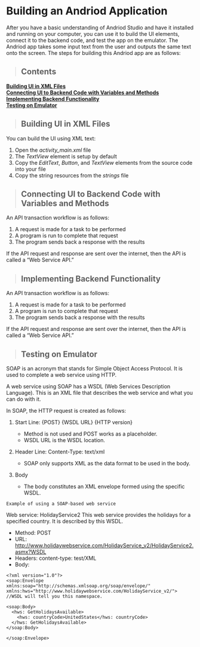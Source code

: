 # Building an Andriod Application

After you have a basic understanding of Andriod Studio and have it installed and running on your computer, you can use it to build the UI elements, connect it to the backend code, and test the app on the emulator. The Andriod app takes some input text from the user and outputs the same text onto the screen. The steps for building this Andriod app are as follows:

> ## Contents

**[Building UI in XML Files](#UI)**<br>
**[Connecting UI to Backend Code with Variables and Methods](#Connect)**<br>
**[Implementing Backend Functionality](#Implement)**<br>
**[Testing on Emulator](#Testing)**<br>

<a name="UI"></a>
> ## Building UI in XML Files

You can build the UI using XML text:

1. Open the *activity_main.xml* file
2. The *TextView* element is setup by default 
3. Copy the *EditText*, *Button*, and *TextView* elements from the source code into your file
4. Copy the string resources from the *strings* file

<a name="Connect"></a>
> ## Connecting UI to Backend Code with Variables and Methods

An API transaction workflow is as follows:

1. A request is made for a task to be performed
2. A program is run to complete that request
3. The program sends back a response with the results
 
 If the API request and response are sent over the internet, then the API is called a “Web Service API.”
 
 <a name="Implement"></a>
> ## Implementing Backend Functionality

An API transaction workflow is as follows:

1. A request is made for a task to be performed
2. A program is run to complete that request
3. The program sends back a response with the results
 
 If the API request and response are sent over the internet, then the API is called a “Web Service API.”

<a name="Testing"></a>
> ## Testing on Emulator

SOAP is an acronym that stands for Simple Object Access Protocol. It is used to complete a web service using HTTP.

A web service using SOAP has a WSDL (Web Services Description Language). This is an XML file that describes the web service and what you can do with it. 

In SOAP, the HTTP request is created as follows:

1. Start Line: {POST} {WSDL URL} {HTTP version}
   - Method is not used and POST works as a placeholder. 
   - WSDL URL is the WSDL location.

2. Header Line: Content-Type: text/xml
   - SOAP only supports XML as the data format to be used in the body.

3. Body
   - The body constitutes an XML envelope formed using the specific WSDL.

`Example of using a SOAP-based web service`

Web service: HolidayService2 
This web service provides the holidays for a specified country. It is described by this WSDL.

- Method:  POST 
- URL: http://www.holidaywebservice.com/HolidayService_v2/HolidayService2.asmx?WSDL 
- Headers: content-type: test/XML
- Body: 
```
<?xml version="1.0"?>
<soap:Envelope
xmlns:soap="http://schemas.xmlsoap.org/soap/envelope/"
xmlns:hws="http://www.holidaywebservice.com/HolidayService_v2/"> //WSDL will tell you this namespace.

<soap:Body>
  <hws: GetHolidaysAvailable>
	<hws: countryCode>UnitedStates</hws: countryCode>
  </hws: GetHolidaysAvailable>
</soap:Body>

</soap:Envelope>
```










